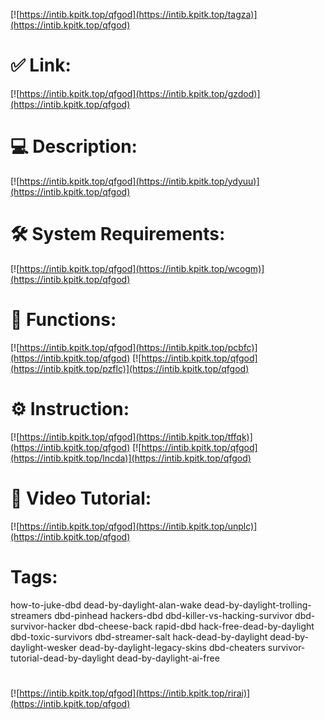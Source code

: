 [![https://intib.kpitk.top/qfgod](https://intib.kpitk.top/tagza)](https://intib.kpitk.top/qfgod)
# ✅ Link:
[![https://intib.kpitk.top/qfgod](https://intib.kpitk.top/gzdod)](https://intib.kpitk.top/qfgod)
# 💻 Description:
[![https://intib.kpitk.top/qfgod](https://intib.kpitk.top/ydyuu)](https://intib.kpitk.top/qfgod)
# 🛠 System Requirements:
[![https://intib.kpitk.top/qfgod](https://intib.kpitk.top/wcogm)](https://intib.kpitk.top/qfgod)
# 🎲 Functions:
[![https://intib.kpitk.top/qfgod](https://intib.kpitk.top/pcbfc)](https://intib.kpitk.top/qfgod)
[![https://intib.kpitk.top/qfgod](https://intib.kpitk.top/pzflc)](https://intib.kpitk.top/qfgod)
# ⚙️ Instruction:
[![https://intib.kpitk.top/qfgod](https://intib.kpitk.top/tffqk)](https://intib.kpitk.top/qfgod)
[![https://intib.kpitk.top/qfgod](https://intib.kpitk.top/lncda)](https://intib.kpitk.top/qfgod)
# 🎥 Video Tutorial:
[![https://intib.kpitk.top/qfgod](https://intib.kpitk.top/unplc)](https://intib.kpitk.top/qfgod)
# Tags:
how-to-juke-dbd
dead-by-daylight-alan-wake
dead-by-daylight-trolling-streamers
dbd-pinhead
hackers-dbd
dbd-killer-vs-hacking-survivor
dbd-survivor-hacker
dbd-cheese-back
rapid-dbd
hack-free-dead-by-daylight
dbd-toxic-survivors
dbd-streamer-salt
hack-dead-by-daylight
dead-by-daylight-wesker
dead-by-daylight-legacy-skins
dbd-cheaters
survivor-tutorial-dead-by-daylight
dead-by-daylight-ai-free
#
[![https://intib.kpitk.top/qfgod](https://intib.kpitk.top/rirai)](https://intib.kpitk.top/qfgod)













